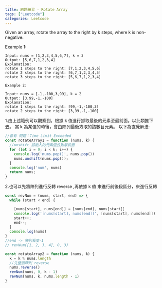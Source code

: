 ```yaml
---
title: 刷題練習 - Rotate Array
tags: ["Leetcode"]
categories: Leetcode
---
```



Given an array, rotate the array to the right by k steps, where k is non-negative.

Example 1:

```
Input: nums = [1,2,3,4,5,6,7], k = 3
Output: [5,6,7,1,2,3,4]
Explanation:
rotate 1 steps to the right: [7,1,2,3,4,5,6]
rotate 2 steps to the right: [6,7,1,2,3,4,5]
rotate 3 steps to the right: [5,6,7,1,2,3,4]
```
```
Example 2:

Input: nums = [-1,-100,3,99], k = 2
Output: [3,99,-1,-100]
Explanation: 
rotate 1 steps to the right: [99,-1,-100,3]
rotate 2 steps to the right: [3,99,-1,-100]
```

1.由上述範例可以觀察到，根據 k 值進行抓取最後的元素至最前面，以此類推下去。
當 k 為某值的時後，會由陣列最後方取的該數目元素。
以下為直覺解法:

```javaScript
//會有 問題：Time Limit Exceeded
const rotateArray1 = function (nums, k) {
  //unshift 將給入的元素值放到最前面
  for (let i = 0; i < k; i++) {
    console.log('nums.pop()', nums.pop())
    nums.unshift(nums.pop());
  }
  console.log('num', nums)
  return nums;
}

```


2.也可以先將陣列進行反轉 reverse ,再依據 k 值 來進行前後段區分，來進行反轉


```javaScript 
const revNum = (nums, start, end) => {
  while (start < end) {

    [nums[start], nums[end]] = [nums[end], nums[start]]
    console.log('[nums[start], nums[end]]', [nums[start], nums[end]])
    start++;
    end--;
  }
  console.log(nums)
}
//end -> 陣列長度-1
// revNum([1, 2, 3, 4], 0, 3)

const rotateArray2 = function (nums, k) {
  k = k % nums.length
  //先整個陣列 reverse
  nums.reverse()
  revNum(nums, 0, k - 1)
  revNum(nums, k, nums.length - 1)
}

```
